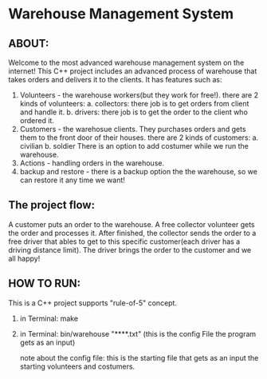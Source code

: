 # Warehouse Management System

## ABOUT:
Welcome to the most advanced warehouse management system on the internet!
This C++ project includes an advanced process of warehouse that takes orders and delivers it to the clients. 
It has features such as:
1. Volunteers - the warehouse workers(but they work for free!). there are 2 kinds of volunteers:
     a. collectors: there job is to get orders from client and handle it.
     b. drivers: there job is to get the order to the client who ordered it.
2. Customers - the warehosue clients. They purchases orders and gets them to the front door of their houses. there are 2 kinds of customers:
     a. civilian
     b. soldier
   There is an option to add costumer while we run the warehouse.
4. Actions - handling orders in the warehouse.
5. backup and restore - there is a backup option the the warehouse, so we can restore it any time we want!

## The project flow:
A customer puts an order to the warehouse. A free collector volunteer gets the order and processes it. After finished, the collector sends the order to a free driver that ables to get to this specific customer(each driver has a driving distance limit). The driver brings the order to the customer and we all happy!


## HOW TO RUN:
This is a C++ project supports "rule-of-5" concept.
1. in Terminal: make
2. in Terminal: bin/warehouse "****.txt" (this is the config File the program gets as an input)

   note about the config file: this is the starting file that gets as an input the starting volunteers and costumers.
